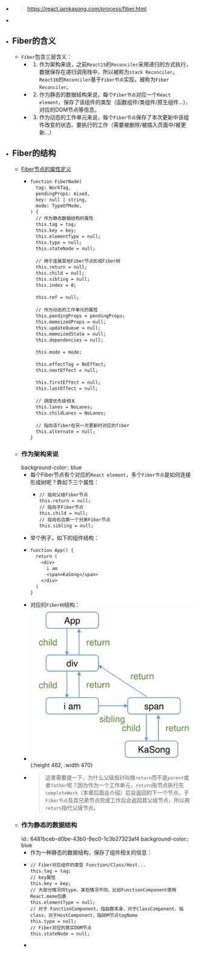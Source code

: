 - > https://react.iamkasong.com/process/fiber.html
-
- ## Fiber的含义
	- `Fiber`包含三层含义：
		- 1. 作为架构来说，之前`React15`的`Reconciler`采用递归的方式执行，数据保存在递归调用栈中，所以被称为`stack Reconciler`。`React16`的`Reconciler`基于`Fiber节点`实现，被称为`Fiber Reconciler`。
		- 2. 作为静态的数据结构来说，每个`Fiber节点`对应一个`React element`，保存了该组件的类型（函数组件/类组件/原生组件...）、对应的DOM节点等信息。
		- 3. 作为动态的工作单元来说，每个`Fiber节点`保存了本次更新中该组件改变的状态、要执行的工作（需要被删除/被插入页面中/被更新...）
- ## Fiber的结构
	- [Fiber节点的属性定义](https://github.com/facebook/react/blob/1fb18e22ae66fdb1dc127347e169e73948778e5a/packages/react-reconciler/src/ReactFiber.new.js#L117)
		- ```
		  function FiberNode(
		    tag: WorkTag,
		    pendingProps: mixed,
		    key: null | string,
		    mode: TypeOfMode,
		  ) {
		    // 作为静态数据结构的属性
		    this.tag = tag;
		    this.key = key;
		    this.elementType = null;
		    this.type = null;
		    this.stateNode = null;
		  
		    // 用于连接其他Fiber节点形成Fiber树
		    this.return = null;
		    this.child = null;
		    this.sibling = null;
		    this.index = 0;
		  
		    this.ref = null;
		  
		    // 作为动态的工作单元的属性
		    this.pendingProps = pendingProps;
		    this.memoizedProps = null;
		    this.updateQueue = null;
		    this.memoizedState = null;
		    this.dependencies = null;
		  
		    this.mode = mode;
		  
		    this.effectTag = NoEffect;
		    this.nextEffect = null;
		  
		    this.firstEffect = null;
		    this.lastEffect = null;
		  
		    // 调度优先级相关
		    this.lanes = NoLanes;
		    this.childLanes = NoLanes;
		  
		    // 指向该fiber在另一次更新时对应的fiber
		    this.alternate = null;
		  }
		  ```
	- ### 作为架构来说
	  background-color:: blue
		- 每个Fiber节点有个对应的`React element`，多个`Fiber节点`是如何连接形成树呢？靠如下三个属性：
			- ```
			  // 指向父级Fiber节点
			  this.return = null;
			  // 指向子Fiber节点
			  this.child = null;
			  // 指向右边第一个兄弟Fiber节点
			  this.sibling = null;
			  ```
		- 举个例子，如下的组件结构：
		- ```
		  function App() {
		    return (
		      <div>
		        i am
		        <span>KaSong</span>
		      </div>
		    )
		  }
		  ```
		- 对应的`Fiber树`结构：
		- ![image.png](../assets/image_1686224077038_0.png){:height 462, :width 470}
		- > 这里需要提一下，为什么父级指针叫做`return`而不是`parent`或者`father`呢？因为作为一个工作单元，`return`指节点执行完`completeWork`（本章后面会介绍）后会返回的下一个节点。子`Fiber节点`及其兄弟节点完成工作后会返回其父级节点，所以用`return`指代父级节点。
	- ### 作为静态的数据结构
	  id:: 6481bceb-d0be-43b0-9ec0-1c3b27323af4
	  background-color:: blue
		- 作为一种静态的数据结构，保存了组件相关的信息：
		- ```
		  // Fiber对应组件的类型 Function/Class/Host...
		  this.tag = tag;
		  // key属性
		  this.key = key;
		  // 大部分情况同type，某些情况不同，比如FunctionComponent使用React.memo包裹
		  this.elementType = null;
		  // 对于 FunctionComponent，指函数本身，对于ClassComponent，指class，对于HostComponent，指DOM节点tagName
		  this.type = null;
		  // Fiber对应的真实DOM节点
		  this.stateNode = null;
		  ```
		-